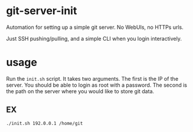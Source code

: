 # git-server-init

Automation for setting up a simple git server. 
No WebUIs, no HTTPs urls. 

Just SSH pushing/pulling, and a simple CLI when you login interactively.


# usage

Run the `init.sh` script. It takes two arguments.
	The first is the IP of the server. You should be able to login as root with a password.
	The second is the path on the server where you would like to store git data.

## EX
```
./init.sh 192.0.0.1 /home/git
```
